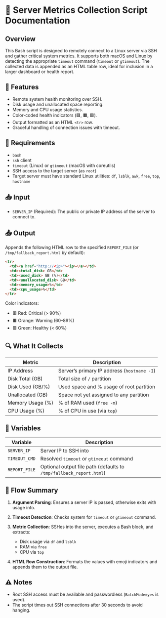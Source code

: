# 📄 Server Metrics Collection Script Documentation

## Overview

This Bash script is designed to remotely connect to a Linux server via SSH and gather critical system metrics. It supports both macOS and Linux by detecting the appropriate `timeout` command (`timeout` or `gtimeout`). The collected data is appended as an HTML table row, ideal for inclusion in a larger dashboard or health report.

## 🔧 Features

- Remote system health monitoring over SSH.
- Disk usage and unallocated space reporting.
- Memory and CPU usage statistics.
- Color-coded health indicators (🟥, 🟧, 🟩).
- Output formatted as an HTML `<tr>` row.
- Graceful handling of connection issues with timeout.

## 🧰 Requirements

- `bash`
- `ssh` client
- `timeout` (Linux) or `gtimeout` (macOS with coreutils)
- SSH access to the target server (as `root`)
- Target server must have standard Linux utilities: `df`, `lsblk`, `awk`, `free`, `top`, `hostname`


## 📥 Input

- `SERVER_IP` (Required): The public or private IP address of the server to connect to.

## 📤 Output

Appends the following HTML row to the specified `REPORT_FILE` (or `/tmp/fallback_report.html` by default):

```html
<tr>
  <td><a href="http://<ip>"><ip></a></td>
  <td><total_disk> GB</td>
  <td><used_disk> GB (%)</td>
  <td><unallocated_disk> GB</td>
  <td><memory_usage>%</td>
  <td><cpu_usage>%</td>
</tr>
```

Color indicators:
- 🟥 Red: Critical (> 90%)
- 🟧 Orange: Warning (60–89%)
- 🟩 Green: Healthy (< 60%)

## 🔍 What It Collects

| Metric             | Description                                           |
|--------------------|-------------------------------------------------------|
| IP Address         | Server’s primary IP address (`hostname -I`)           |
| Disk Total (GB)    | Total size of `/` partition                           |
| Disk Used (GB/%)   | Used space and % usage of root partition              |
| Unallocated (GB)   | Space not yet assigned to any partition               |
| Memory Usage (%)   | % of RAM used (`free -m`)                             |
| CPU Usage (%)      | % of CPU in use (via `top`)                           |

## 📂 Variables

| Variable      | Description                                              |
|---------------|----------------------------------------------------------|
| `SERVER_IP`   | Server IP to SSH into                                    |
| `TIMEOUT_CMD` | Resolved `timeout` or `gtimeout` command                 |
| `REPORT_FILE` | Optional output file path (defaults to `/tmp/fallback_report.html`) |

## 🔄 Flow Summary

1. **Argument Parsing**:
   Ensures a server IP is passed, otherwise exits with usage info.

2. **Timeout Detection**:
   Checks system for `timeout` or `gtimeout` command.

3. **Metric Collection**:
   SSHes into the server, executes a Bash block, and extracts:
    - Disk usage via `df` and `lsblk`
    - RAM via `free`
    - CPU via `top`

4. **HTML Row Construction**:
   Formats the values with emoji indicators and appends them to the output file.

## ⚠️ Notes

- Root SSH access must be available and passwordless (`BatchMode=yes` is used).
- The script times out SSH connections after 30 seconds to avoid hanging.

